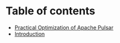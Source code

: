 # Table of contents

* [Practical Optimization of Apache Pulsar](README.md)
* [Introduction](introduction.md)
